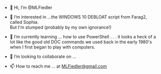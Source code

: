 - 👋 Hi, I’m @MLFiedler
- 👀 I’m interested in ...the WINDOWS 10 DEBLOAT script from Farag2, called Sophia.   
But I'm stumped (probably by my own ignorance!)

- 🌱 I’m currently learning ... how to use PowerShell . . . it looks a heck of a lot like the good old DOC commands we used 
back in the early 1980's when I first began to play with computers.

- 💞️ I’m looking to collaborate on ...

- 📫 How to reach me ... at MLFiedler@gmail.com

<!---
MLFiedler/MLFiedler is a ✨ special ✨ repository because its `README.md` (this file) appears on your GitHub profile.
You can click the Preview link to take a look at your changes.
--->
